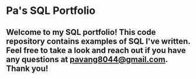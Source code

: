 # Pa's SQL Portfolio

## Welcome to my SQL portfolio! This code repository contains examples of SQL I've written. Feel free to take a look and reach out if you have any questions at pavang8044@gmail.com. Thank you! 
